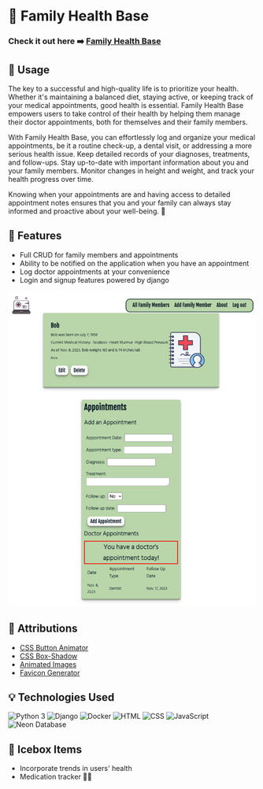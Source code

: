 # 🏥 Family Health Base

### Check it out here ➡️ [Family Health Base](https://yourfamilyhealthbase.fly.dev/)

## 💪 Usage
The key to a successful and high-quality life is to prioritize your health. Whether it's maintaining a balanced diet, staying active, or keeping track of your medical appointments, good health is essential. Family Health Base empowers users to take control of their health by helping them manage their doctor appointments, both for themselves and their family members.

With Family Health Base, you can effortlessly log and organize your medical appointments, be it a routine check-up, a dental visit, or addressing a more serious health issue. Keep detailed records of your diagnoses, treatments, and follow-ups. Stay up-to-date with important information about you and your family members. Monitor changes in height and weight, and track your health progress over time.

Knowing when your appointments are and having access to detailed appointment notes ensures that you and your family can always stay informed and proactive about your well-being. 🌟

## 🌟 Features
- Full CRUD for family members and appointments
- Ability to be notified on the application when you have an appointment
- Log doctor appointments at your convenience 
- Login and signup features powered by django

![Screenshot](/main_app/static/images/screenshot.png)


## 🙌 Attributions
- [CSS Button Animator](https://getcssscan.com/css-buttons-examples?ref=beautifulboxshadow-bottom)
- [CSS Box-Shadow](https://getcssscan.com/css-box-shadow-examples)
- [Animated Images](https://lottiefiles.com/)
- [Favicon Generator](https://favicon.io/favicon-generator/)

## 💡 Technologies Used
![Python 3](https://img.shields.io/badge/Python-3.x-blue?style=flat&logo=python&logoColor=white)
![Django](https://img.shields.io/badge/Django-3.x-green?style=flat&logo=django&logoColor=white)
![Docker](https://img.shields.io/badge/Docker-Latest-blue?style=flat&logo=docker&logoColor=white)
![HTML](https://img.shields.io/badge/HTML-5-orange?style=flat&logo=html5&logoColor=white)
![CSS](https://img.shields.io/badge/CSS-3-blue?style=flat&logo=css3&logoColor=white)
![JavaScript](https://img.shields.io/badge/JavaScript-ES6-yellow?style=flat&logo=javascript&logoColor=white)
![Neon Database](https://img.shields.io/badge/Neon-Database-brightgreen?style=flat&logo=database&logoColor=white)


## 🧊 Icebox Items
- Incorporate trends in users' health
- Medication tracker 📆💊







